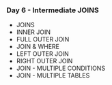 ### Day 6 - Intermediate JOINS

- JOINS
- INNER JOIN
- FULL OUTER JOIN
- JOIN & WHERE
- LEFT OUTER JOIN
- RIGHT OUTER JOIN
- JOIN - MULTIPLE CONDITIONS
- JOIN - MULTIPLE TABLES


